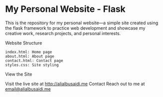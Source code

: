 # My Personal Website - Flask

This is the repository for my personal website—a simple site created using the flask framework to practice web development and showcase my creative work, research projects, and personal interests.

Website Structure

    index.html: Home page
    about.html: About page
    contact.html: Contact page
    styles.css: Site styling

View the Site

Visit the live site at http://alialbusaidi.me
Contact
Reach out to me at email@alialbusaidi.me
